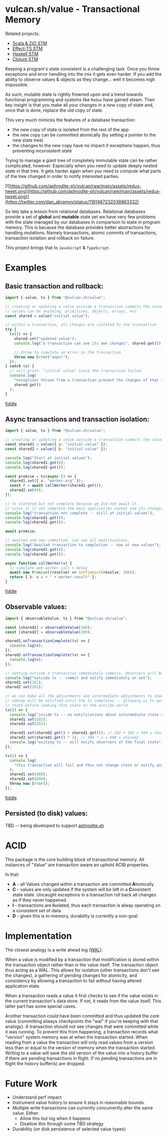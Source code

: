 # vulcan.sh/value - Transactional Memory

Related projects:

- [Scala & ZIO STM](https://zio.dev/version-1.x/datatypes/stm/)
- [Effect-TS STM](https://github.com/Effect-TS/core/tree/main/packages/core/_src/stm)
- [Haskell STM](https://hackage.haskell.org/package/stm-2.5.0.0/docs/Control-Concurrent-STM.html)
- [Clojure STM](https://clojure.github.io/clojure/clojure.core-api.html#clojure.core/dosync)

Keeping a program's state consistent is a challenging task. Once you throw exceptions and error handling into the mix it gets even harder. If you add the ability to observe values & objects as they change... well it becomes nigh impossible.

As such, mutable state is rightly frowned upon and a trend towards functional programming and systems like `Redux` have gained steam. Their key insight is that you make all your changes in a _new_ copy of state and, once that is done, replace the _old_ copy of state.

This very much mimicks the features of a database transaction:

- the new copy of state is isolated from the rest of the app
- the new copy can be committed atomically (by setting a pointer to the new state tree)
- the changes to the new copy have no impact if exceptions happen, thus preventing inconsistent state

Trying to manage a giant tree of completely immutable state can be rather complicated, however. Especially when you need to update deeply nested state in that tree. It gets harder again when you need to compute what parts of the tree changed in order to notify interested parties.

[![https://github.com/aphrodite-sh/vulcan/raw/main/assets/redux-tweet.png](https://github.com/aphrodite-sh/vulcan/raw/main/assets/redux-tweet.png)](https://twitter.com/dan_abramov/status/1191487232038883332)

So lets take a lesson from relational databases. Relational databases provide a set of **global** and **mutable** state yet we have very few problems with the state managed by our databases in comparison to state in program memory. This is because the database provides better abstractions for handling mutations. Namely transactions, atomic commits of transactions, transaction isolation and rollback on failure.

This project brings that to `JavaScript` & `TypeScript`.

# Examples

## Basic transaction and rollback:

```javascript
import { value, tx } from "@vulcan.sh/value";

// creating or updating a value outside a transaction commits the value immediately.
// values can be anything. primitives, objects, arrays, etc.
const shared = value("initial value");

// within a transaction, all changes are isolated to the transaction
try {
  tx(() => {
    shared.set("updated value");
    console.log("a transaction can see its own changes", shared.get()); // will print: "updated value";

    // throw to simulate an error in the transaction
    throw new Error("oops!");
  });
} catch (e) {
  // will print: "initial value" since the transaction failed
  console.log(
    "exceptions thrown from a transaction prevent the changes of that transaction from being committed",
    shared.get()
  );
}
```

[fiddle](https://jsfiddle.net/jw3zc7fs/10/)

## Async transactions and transaction isolation:

```javascript
import { value, tx } from "@vulcan.sh/value";

// creating or updating a value outside a transaction commits the value immediately.
const shared1 = value({ a: "initial-value" });
const shared2 = value({ b: "initial-value" });

console.log("Start at initial values");
console.log(shared1.get());
console.log(shared2.get());

const promise = tx(async () => {
  shared1.set({ a: "worker-arg" });
  const r = await callWorker(shared1.get());
  shared2.set(r);
});

// tx stareted but not complete because we did not await it.
// since it is not complete the main application cannot see its changes yet
console.log("transaction not complete -- still at initial values");
console.log(shared1.get());
console.log(shared2.get());

await promise;

// awaited and now committed. can see all modifications.
console.log("Awaited transaction to completion -- now at new values");
console.log(shared1.get());
console.log(shared2.get());

async function callWorker(v) {
  // simulate web worker call + delay
  await new Promise((resolve) => setTimeout(resolve, 100));
  return { b: v.a + " + worker-result" };
}
```

[fiddle](https://jsfiddle.net/vec0h7zn/9/)

## Observable values:

```javascript
import { observableValue, tx } from "@vulcan.sh/value";

const [shared1] = observableValue(100);
const [shared2] = observableValue(200);

shared1.onTransactionComplete((v) => {
  console.log(v);
});
shared2.onTransactionComplete((v) => {
  console.log(v);
});

// setting outside a transaction immediately commits. Observers will be trigger by each of these statements.
console.log("outside tx -- commit and notify immediately on set");
shared1.set(101);
shared2.set(201);

// we can make all the adjustments and intermediate adjustments to shared1 and shared2 we want inside the tx.
// nobody will be notified until the tx completes -- allowing us to get all state into a consistent
// state before leaking that state to the outside world.
tx(() => {
  console.log("inside tx -- no notifications about intermediate state changes");
  shared1.set(102);
  shared2.set(202);

  shared1.set(shared2.get() + shared1.get()); // 102 + 202 = 304 = shared1
  shared2.set(shared1.get() * 2); // 304 * 2 = 608 = shared2
  console.log("exiting tx -- will notify observers of the final state");
});

tx(() => {
  console.log(
    "this transaction will fail and thus not change state or notify anyone"
  );
  shared1.set(888);
  shared2.set(888);
  throw new Error();
});
```

[fiddle](https://jsfiddle.net/qncsafvh/14/)

## Persisted (to disk) values:

TBD -- being developed to support [aphrodite.sh](https://aphrodite.sh)

# ACID

This package is the core building block of transactional memory. All instances of "Value" are transaction aware an uphold ACI~~D~~ properties.

In that:

- **A** - all Values changed within a transaction are committed **A**tomically
- **C** - values are only updated if the system will be left in a **C**onsistent state state. Uncaught exceptions in a transaction roll back all changes as if they never happened.
- **I** - transactions are **I**solated, thus each transaction is alway operating on a consistent set of data.
- **D** - given this is in-memory, durability is currently a non-goal.

# Implementation

The closest analogy is a write ahead log ([WAL](https://www.sqlite.org/wal.html)).

When a value is modified by a transaction that modification is stored within the transaction object rather than in the value itself. The transaction object thus acting as a WAL. This allows for isolation (other transactions don't see the changes), a gathering of pending changes for atomicity, and consistency by allowing a transaction to fail without having altered application state.

When a transaction reads a value it first checks to see if the value exists in the current transaction's data store. If not, it reads from the value itself. This latter part has some special cases.

Another transaction could have been committed and thus updated the core value (committing always checkpoints the "wal" if you're keeping with that analogy). A transaction should not see changes that were committed while it was running. To prevent this from happening, a transaction records what "version" system memory was at when the transaction started. When reading from a value the transaction will only read values from a version less than or equal to the version of memory when the transaction started. Writing to a value will save the old version of the value into a history buffer if there are pending transactions in flight. If no pending transactions are in flight the history buffer(s) are dropped.

# Future Work

- Understand perf impact
- Instrument value history to ensure it stays in reasonable bounds.
- Multiple write transactions can currently concurrently alter the same value. Either:
  - Allow this but log when it happens
  - Disallow this through some TBD strategy
- Durability (on disk persistence of selected value types)

